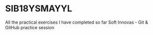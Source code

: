 # SIB18YSMAYYL
All the practical exercises I have completed so far
Soft Innovas - Git & GitHub practice session
